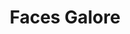 ---
layout: piece
collection_: beading
title: Faces Galore
image: faces-galore.jpg
media: Fimo and seed beads
dimensions: A) 4" x 5", B) 3" x 5", C) 3 x 6½"
description: Sculpted faces from mold, seed beads peyote stitch fabric.
price: A) $25.00, B) $25.00, C) $30.00
availability: A, B
date_created: 2009
---